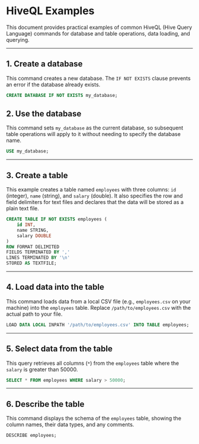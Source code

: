 # HiveQL Examples

This document provides practical examples of common HiveQL (Hive Query Language) commands for database and table operations, data loading, and querying.

---

## 1. Create a database

This command creates a new database. The `IF NOT EXISTS` clause prevents an error if the database already exists.

```sql
CREATE DATABASE IF NOT EXISTS my_database;

```

## 2. Use the database
This command sets `my_database` as the current database, so subsequent table operations will apply to it without needing to specify the database name.

```sql
USE my_database;
```
---

## 3. Create a table
This example creates a table named `employees` with three columns: `id` (integer), `name` (string), and `salary` (double). It also specifies the row and field delimiters for text files and declares that the data will be stored as a plain text file.

```sql
CREATE TABLE IF NOT EXISTS employees (
    id INT,
    name STRING,
    salary DOUBLE
)
ROW FORMAT DELIMITED
FIELDS TERMINATED BY ','
LINES TERMINATED BY '\n'
STORED AS TEXTFILE;

```

---

## 4. Load data into the table
This command loads data from a local CSV file (e.g., `employees.csv` on your machine) into the `employees` table. Replace `/path/to/employees.csv` with the actual path to your file.

```sql
LOAD DATA LOCAL INPATH '/path/to/employees.csv' INTO TABLE employees;

```

---

## 5. Select data from the table
This query retrieves all columns (`*`) from the `employees` table where the `salary` is greater than 50000.

```sql
SELECT * FROM employees WHERE salary > 50000;

```

---

## 6. Describe the table
This command displays the schema of the `employees` table, showing the column names, their data types, and any comments.

```sql
DESCRIBE employees;

```

